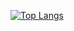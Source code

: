 [![Top Langs](https://github-readme-stats.vercel.app/api/top-langs/?username=piotrorczykowski&layout=compact)](https://github.com/anuraghazra/github-readme-stats)
